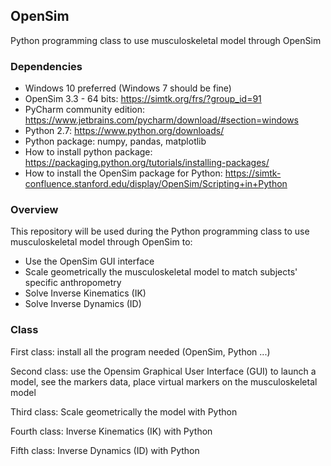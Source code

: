 ## OpenSim

Python programming class to use musculoskeletal model through OpenSim

### Dependencies

- Windows 10 preferred (Windows 7 should be fine)
- OpenSim 3.3 - 64 bits: https://simtk.org/frs/?group_id=91
- PyCharm community edition: https://www.jetbrains.com/pycharm/download/#section=windows
- Python 2.7: https://www.python.org/downloads/
- Python package: numpy, pandas, matplotlib
- How to install python package: https://packaging.python.org/tutorials/installing-packages/
- How to install the OpenSim package for Python: https://simtk-confluence.stanford.edu/display/OpenSim/Scripting+in+Python

### Overview

This repository will be used during the Python programming class to use musculoskeletal model through OpenSim to:

- Use the OpenSim GUI interface
- Scale geometrically the musculoskeletal model to match subjects' specific anthropometry 
- Solve Inverse Kinematics (IK) 
- Solve Inverse Dynamics (ID)

### Class

First class: install all the program needed (OpenSim, Python ...)

Second class: use the Opensim Graphical User Interface (GUI) to launch a model, see the markers data, place virtual markers on the musculoskeletal model

Third class: Scale geometrically the model with Python

Fourth class: Inverse Kinematics (IK) with Python

Fifth class: Inverse Dynamics (ID) with Python
